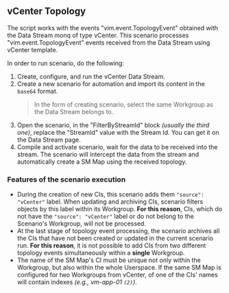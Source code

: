 ## vCenter Topology

The script works with the events "vim.event.TopologyEvent" obtained with the Data Stream monq of type vCenter.
This scenario processes "vim.event.TopologyEvent" events received from the Data Stream using vCenter template.

In order to run scenario, do the following:
1. Create, configure, and run the vCenter Data Stream.
2. Create a new scenario for automation and import its content in the `base64` format.
    > In the form of creating scenario, select the same Workgroup as the Data Stream belongs to.
3. Open the scenario, in the "FilterByStreamId" block *(usually the third one)*, replace the "StreamId" value with the Stream Id. You can get it on the Data Stream page.
4. Compile and activate scenario, wait for the data to be received into the stream. The scenario will intercept the data from the stream and automatically create a SM Map using the received topology.

### Features of the scenario execution

* During the creation of new CIs, this scenario adds them `"source": "vCenter"` label. When updating and archiving CIs, scenario filters objects by this label within its Workgroup. **For this reason**, CIs, which do not have the `"source": "vCenter"` label or do not belong to the Scenario's Workgroup, will not be processed. 
* At the last stage of topology event processing, the scenario archives all the CIs that have not been created or updated in the current scenario run. **For this reason**, it is not possible to add CIs from two different topology events simultaneously within a **single** Workgroup.
* The name of the SM Map's CI must be unique not only within the Workgroup, but also within the whole Userspace. If the same SM Map is configured for two Workgroups from vCenter, of one of the CIs' names will contain indexes *(e.g., vm-app-01 `(2)`)*.
